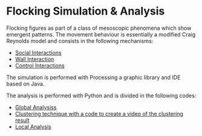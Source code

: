 # Flocking Simulation &amp; Analysis
Flocking figures as part of a class of mesoscopic phenomena which show emergent patterns.
The movement behaviour is essentially a modified Craig Reynolds model and consists in the following mechanisms:
* [Social Interactions](#Social-Interactions)
* [Wall Interaction](#Wall-Interaction)
* [Control Interactions](#Control-Interactions)

The simulation is performed with Processing a graphic library and IDE based on Java.

The analysis is performed with Python and is divided in the following codes:

* [Global Analysiss](#Global-Analysis)
* [Clustering technique with a code to create a video of the clustering result](#clustering)
* [Local Analysis](#Local-Analysis)
